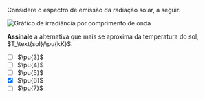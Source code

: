 Considere o espectro de emissão da radiação solar, a seguir.

![Gráfico de irradiância por comprimento de onda](1A08-P1.svg)

**Assinale** a alternativa que mais se aproxima da temperatura do sol, $T_\text{sol}/\pu{kK}$.

- [ ] $\pu{3}$
- [ ] $\pu{4}$
- [ ] $\pu{5}$
- [x] $\pu{6}$
- [ ] $\pu{7}$
